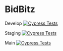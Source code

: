 # BidBitz

Develop
[![Cypress Tests](https://github.com/AndreaLindaas/bidbitz/actions/workflows/test.yml/badge.svg?branch=develop)](https://github.com/AndreaLindaas/bidbitz/actions/workflows/test.yml)

Staging [![Cypress Tests](https://github.com/AndreaLindaas/bidbitz/actions/workflows/test.yml/badge.svg?branch=staging)](https://github.com/AndreaLindaas/bidbitz/actions/workflows/test.yml)

Main [![Cypress Tests](https://github.com/AndreaLindaas/bidbitz/actions/workflows/test-main.yml/badge.svg?branch=main)](https://github.com/AndreaLindaas/bidbitz/actions/workflows/test-main.yml)

    
